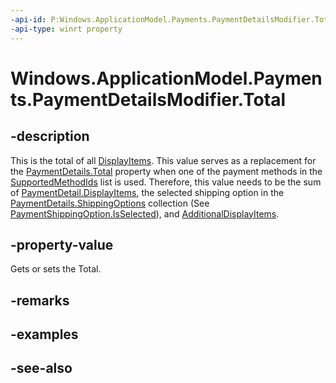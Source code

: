 ```yaml
---
-api-id: P:Windows.ApplicationModel.Payments.PaymentDetailsModifier.Total
-api-type: winrt property
---
```


<!-- Property syntax
public Windows.ApplicationModel.Payments.PaymentItem Total { get; }
-->

# Windows.ApplicationModel.Payments.PaymentDetailsModifier.Total

## -description
This is the total of all [DisplayItems](../windows.payments/paymentdetails_displayitems.md). This value serves as a replacement for the [PaymentDetails.Total](paymentdetails_total.md) property when one of the payment methods in the [SupportedMethodIds](paymentdetailsmodifier_supportedmethodids.md) list is used. Therefore, this value needs to be the sum of [PaymentDetail.DisplayItems](paymentdetails_displayitems.md), the selected shipping option in the [PaymentDetails.ShippingOptions](paymentdetails_shippingoptions.md) collection (See [PaymentShippingOption.IsSelected](paymentshippingoption_isselected.md)), and [AdditionalDisplayItems](paymentdetailsmodifier_additionaldisplayitems.md).

## -property-value
Gets or sets the Total.

## -remarks

## -examples

## -see-also